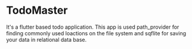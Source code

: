 # TodoMaster
It's a flutter based todo application. This app is used path_provider for finding commonly used loactions on the file system and sqflite for saving your data in relational data base.
